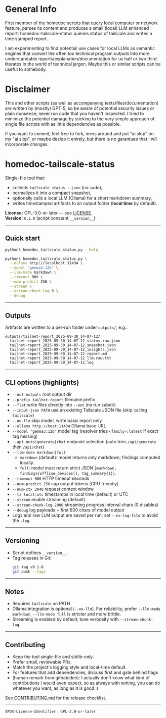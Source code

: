# General Info
First member of the homedoc scripts that query local computer or network feature, parses its content and produces a small (local) LLM enhanced report; homedoc-tailscale-status queries status of tailscale and writes a time stamped report.

I am experimenting to find potential use cases for local LLMs as semantic engines that convert the often too technical program outputs into more understandable reports/explanation/documentation for us half or two third literates in the world of technical jargon. Maybe this or similar scripts can be useful to somebody.

# Disclaimer
This and other scripts (as well as accompanying texts/files/documentation) are written by (mostly) GPT-5, so be aware of potential security issues or plain nonsense; never run code that you haven't inspected. I tried to minimize the potential damage by sticking to the very simple approach of single file scripts with as little dependencies as possible.

If you want to commit, feel free to fork, mess around and put "ai slop" on my "ai slop", or maybe deslop it enirely, but there is no garantuee that I will incorporate changes.

# homedoc-tailscale-status

Single-file tool that:
- collects `tailscale status --json` (no sudo),
- normalizes it into a compact snapshot,
- optionally calls a local LLM (Ollama) for a short markdown summary,
- writes timestamped artifacts to an output folder (**local time** by default).

**License:** GPL-3.0-or-later — see [LICENSE](LICENSE).  
**Version:** `0.1.0` (script constant `__version__`)

---

## Quick start

```bash
python3 homedoc_tailscale_status.py --help

python3 homedoc_tailscale_status.py \
  --ollama http://localhost:11434 \
  --model "gemma3:12b" \
  --llm-mode markdown \
  --timeout 900 \
  --num-predict 256 \
  --stream \
  --stream-chunk-log 0 \
  --debug
```

---

## Outputs

Artifacts are written to a per-run folder under `outputs/`, e.g.:

```
outputs/tailnet-report_2025-09-30_14-07-12/
  tailnet-report_2025-09-30_14-07-12_status.raw.json
  tailnet-report_2025-09-30_14-07-12_snapshot.json
  tailnet-report_2025-09-30_14-07-12_insights.json
  tailnet-report_2025-09-30_14-07-12_report.md
  tailnet-report_2025-09-30_14-07-12_llm.raw.txt
  tailnet-report_2025-09-30_14-07-12.log
```

---

## CLI options (highlights)

- `--out outputs` root output dir  
- `--prefix tailnet-report` filename prefix  
- `--flat` write files directly into `--out` (no run subdir)  
- `--input-json PATH` use an existing Tailscale JSON file (skip calling `tailscale`)  
- `--no-llm` skip model, write basic report only  
- `--ollama http://host:11434` Ollama base URL  
- `--model "gemma3:12b"` model tag (resolver tries `<family>:latest` if exact tag missing)  
- `--api auto|generate|chat` endpoint selection (auto tries `/api/generate` then `/api/chat`)  
- `--llm-mode markdown|full`  
  - `markdown` (default): model returns only markdown; findings computed locally.  
  - `full`: model must return strict JSON `{markdown, findings{offline_devices[], tag_summary{}}}`.  
- `--timeout 900` HTTP timeout seconds  
- `--num-predict 256` cap output tokens (CPU friendly)  
- `--num-ctx 2048` request context window  
- `--tz local|utc` timestamps in local time (default) or UTC  
- `--stream` enable streaming (default)  
- `--stream-chunk-log 2000` streaming progress interval chars (0 disables)  
- `--debug` log payloads + first 600 chars of model output  
- Logs and raw LLM output are saved per run; set `--no-log-file` to avoid the `.log`.

---

## Versioning

- Script defines `__version__`.
- Tag releases in Git:  
  ```bash
  git tag v0.1.0
  git push --tags
  ```

---

## Notes

- Requires `tailscale` on PATH.
- Ollama integration is optional (`--no-llm`). For reliability, prefer `--llm-mode markdown`; `--llm-mode full` is stricter and more brittle.
- Streaming is enabled by default; tune verbosity with `--stream-chunk-log`.

---

## Contributing

- Keep the tool single-file and stdlib-only.
- Prefer small, reviewable PRs.
- Match the project's logging style and local-time default.
- For features that add dependencies, discuss first and gate behind flags
- (human remark from githabideri): I actually don't know what kind of contributions I would even expect, so as always with writing, you can do whatever you want, as long as it is good :)

See [CONTRIBUTING.md](CONTRIBUTING.md) for the release checklist.

---

```
SPDX-License-Identifier: GPL-3.0-or-later
```

